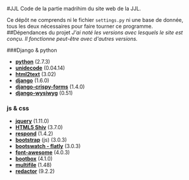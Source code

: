 #JJL
Code de la partie madrihim du site web de la JJL.

Ce dépôt ne comprends ni le fichier `settings.py` ni une base de donnée, tous les deux nécessaires pour faire tourner ce programme.
##Dépendances du projet
*J'ai noté les versions avec lesquels le site est conçu. Il fonctionne peut-être avec d'autres versions.*

###Django & python
- **[python](http://python.org)** (2.7.3)
- **[unidecode](https://pypi.python.org/pypi/Unidecode)** (0.04.14)
- **[html2text](https://github.com/aaronsw/html2text)** (3.02)
- **[django](https://djangoproject.com)** (1.6.0)
- **[django-crispy-forms](https://github.com/maraujop/django-crispy-forms)** (1.4.0)
- **[django-wysiwyg](https://github.com/pydanny/django-wysiwyg)** (0.51)

### js & css
- **[jquery](https://jquery.org)** (1.11.0)
- **[HTML5 Shiv](https://code.google.com/p/html5shiv/)** (3.7.0)
- **[respond](https://github.com/scottjehl/Respond)** (1.4.2)
- **[bootstrap](http://getbootstrap.com)** (js) (3.0.3)
- **[bootswatch - flatly](http://bootswatch.com/flatly)** (3.0.3)
- **[font-awesome](http://fontawesome.io)** (4.0.3)
- **[bootbox](http://bootboxjs.com)** (4.1.0)
- **[multifile](http://www.fyneworks.com/jquery/multiple-file-upload)** (1.48)
- **[redactor](http://imperavi.com/redactor)** (9.2.2)
